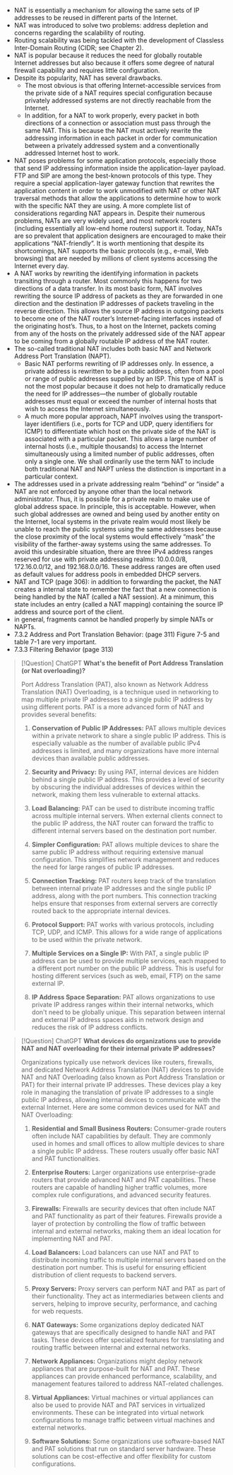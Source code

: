 * NAT is essentially a mechanism for allowing the same sets of IP addresses to be reused in different parts of the Internet.
* NAT was introduced to solve two problems: address depletion and concerns regarding the scalability of routing.
* Routing scalability was being tackled with the development of Classless Inter-Domain Routing (CIDR; see Chapter 2).
* NAT is popular because it reduces the need for globally routable Internet addresses but also because it offers some degree of natural firewall capability and requires little configuration.
* Despite its popularity, NAT has several drawbacks.
	* The most obvious is that offering Internet-accessible services from the private side of a NAT requires special configuration because privately addressed systems are not directly reachable from the Internet.
	* In addition, for a NAT to work properly, every packet in both directions of a connection or association must pass through the same NAT. This is because the NAT must actively rewrite the addressing information in each packet in order for communication between a privately addressed system and a conventionally addressed Internet host to work.
* NAT poses problems for some application protocols, especially those that send IP addressing information inside the application-layer payload. FTP and SIP are among the best-known protocols of this type. They require a special application-layer gateway function that rewrites the application content in order to work unmodified with NAT or other NAT traversal methods that allow the applications to determine how to work with the specific NAT they are using. A more complete list of considerations regarding NAT appears in. Despite their numerous problems, NATs are very widely used, and most network routers (including essentially all low-end home routers) support it. Today, NATs are so prevalent that application designers are encouraged to make their applications “NAT-friendly”. It is worth mentioning that despite its shortcomings, NAT supports the basic protocols (e.g., e-mail, Web browsing) that are needed by millions of client systems accessing the Internet every day.
* A NAT works by rewriting the identifying information in packets transiting through a router. Most commonly this happens for two directions of a data transfer. In its most basic form, NAT involves rewriting the source IP address of packets as they are forwarded in one direction and the destination IP addresses of packets traveling in the reverse direction. This allows the source IP address in outgoing packets to become one of the NAT router’s Internet-facing interfaces instead of the originating host’s. Thus, to a host on the Internet, packets coming from any of the hosts on the privately addressed side of the NAT appear to be coming from a globally routable IP address of the NAT router.
* The so-called traditional NAT includes both basic NAT and Network Address Port Translation (NAPT).
	* Basic NAT performs rewriting of IP addresses only. In essence, a private address is rewritten to be a public address, often from a pool or range of public addresses supplied by an ISP. This type of NAT is not the most popular because it does not help to dramatically reduce the need for IP addresses—the number of globally routable addresses must equal or exceed the number of internal hosts that wish to access the Internet simultaneously.
	* A much more popular approach, NAPT involves using the transport-layer identifiers (i.e., ports for TCP and UDP, query identifiers for ICMP) to differentiate which host on the private side of the NAT is associated with a particular packet. This allows a large number of internal hosts (i.e., multiple thousands) to access the Internet simultaneously using a limited number of public addresses, often only a single one. We shall ordinarily use the term NAT to include both traditional NAT and NAPT unless the distinction is important in a particular context.
* The addresses used in a private addressing realm “behind” or “inside” a NAT are not enforced by anyone other than the local network administrator. Thus, it is possible for a private realm to make use of global address space. In principle, this is acceptable. However, when such global addresses are owned and being used by another entity on the Internet, local systems in the private realm would most likely be unable to reach the public systems using the same addresses because the close proximity of the local systems would effectively “mask” the visibility of the farther-away systems using the same addresses. To avoid this undesirable situation, there are three IPv4 address ranges reserved for use with private addressing realms: 10.0.0.0/8, 172.16.0.0/12, and 192.168.0.0/16. These address ranges are often used as default values for address pools in embedded DHCP servers.
* NAT and TCP (page 306): in addition to forwarding the packet, the NAT creates a internal state to remember the fact that a new connection is being handled by the NAT (called a NAT session). At a minimum, this state includes an entry (called a NAT mapping) containing the source IP address and source port of the client.
* in general, fragments cannot be handled properly by simple NATs or NAPTs.
* 7.3.2 Address and Port Translation Behavior: (page 311) Figure 7-5 and table 7-1 are very important.
* 7.3.3 Filtering Behavior (page 313)

> [!Question] ChatGPT
> **What's the benefit of Port Address Translation (or Nat overloading)?**
>
> Port Address Translation (PAT), also known as Network Address Translation (NAT) Overloading, is a technique used in networking to map multiple private IP addresses to a single public IP address by using different ports. PAT is a more advanced form of NAT and provides several benefits:
>
> 1. **Conservation of Public IP Addresses:**
   PAT allows multiple devices within a private network to share a single public IP address. This is especially valuable as the number of available public IPv4 addresses is limited, and many organizations have more internal devices than available public addresses.
>
> 2. **Security and Privacy:**
   By using PAT, internal devices are hidden behind a single public IP address. This provides a level of security by obscuring the individual addresses of devices within the network, making them less vulnerable to external attacks.
>
> 3. **Load Balancing:**
   PAT can be used to distribute incoming traffic across multiple internal servers. When external clients connect to the public IP address, the NAT router can forward the traffic to different internal servers based on the destination port number.
>
> 4. **Simpler Configuration:**
   PAT allows multiple devices to share the same public IP address without requiring extensive manual configuration. This simplifies network management and reduces the need for large ranges of public IP addresses.
>
> 5. **Connection Tracking:**
   PAT routers keep track of the translation between internal private IP addresses and the single public IP address, along with the port numbers. This connection tracking helps ensure that responses from external servers are correctly routed back to the appropriate internal devices.
>
> 6. **Protocol Support:**
   PAT works with various protocols, including TCP, UDP, and ICMP. This allows for a wide range of applications to be used within the private network.
>
> 7. **Multiple Services on a Single IP:**
   With PAT, a single public IP address can be used to provide multiple services, each mapped to a different port number on the public IP address. This is useful for hosting different services (such as web, email, FTP) on the same external IP.
>
> 8. **IP Address Space Separation:**
   PAT allows organizations to use private IP address ranges within their internal networks, which don't need to be globally unique. This separation between internal and external IP address spaces aids in network design and reduces the risk of IP address conflicts.

> [!Question] ChatGPT
> **What devices do organizations use to provide NAT and NAT overloading for their internal private IP addresses?**
>
> Organizations typically use network devices like routers, firewalls, and dedicated Network Address Translation (NAT) devices to provide NAT and NAT Overloading (also known as Port Address Translation or PAT) for their internal private IP addresses. These devices play a key role in managing the translation of private IP addresses to a single public IP address, allowing internal devices to communicate with the external Internet. Here are some common devices used for NAT and NAT Overloading:
>
> 1. **Residential and Small Business Routers:** Consumer-grade routers often include NAT capabilities by default. They are commonly used in homes and small offices to allow multiple devices to share a single public IP address. These routers usually offer basic NAT and PAT functionalities.
>    
> 2. **Enterprise Routers:** Larger organizations use enterprise-grade routers that provide advanced NAT and PAT capabilities. These routers are capable of handling higher traffic volumes, more complex rule configurations, and advanced security features.
>    
> 3. **Firewalls:** Firewalls are security devices that often include NAT and PAT functionality as part of their features. Firewalls provide a layer of protection by controlling the flow of traffic between internal and external networks, making them an ideal location for implementing NAT and PAT.
>    
> 4. **Load Balancers:** Load balancers can use NAT and PAT to distribute incoming  traffic to multiple internal servers based on the destination port number. This is useful for ensuring efficient distribution of client requests to backend servers.
>    
> 5. **Proxy Servers:** Proxy servers can perform NAT and PAT as part of their functionality. They act as intermediaries between clients and servers, helping to improve security, performance, and caching for web requests.
>    
> 6. **NAT Gateways:** Some organizations deploy dedicated NAT gateways that are specifically designed to handle NAT and PAT tasks. These devices offer specialized features for translating and routing traffic between internal and external networks.
>    
> 7. **Network Appliances:** Organizations might deploy network appliances that are purpose-built for NAT and PAT. These appliances can provide enhanced performance, scalability, and management features tailored to address NAT-related challenges.
>    
> 8. **Virtual Appliances:** Virtual machines or virtual appliances can also be used to provide NAT and PAT services in virtualized environments. These can be integrated into virtual network configurations to manage traffic between virtual machines and external networks.
>    
> 9. **Software Solutions:** Some organizations use software-based NAT and PAT solutions that run on standard server hardware. These solutions can be cost-effective and offer flexibility for custom configurations.

